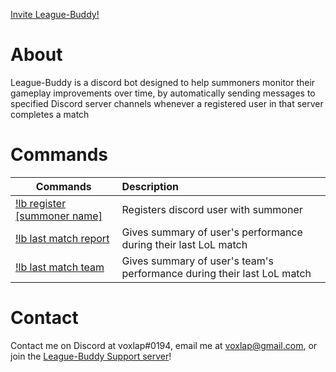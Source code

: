 [Invite League-Buddy!]()

# About
League-Buddy is a discord bot designed to help summoners monitor their gameplay improvements over time, by automatically sending messages to specified Discord server channels whenever a registered user in that server completes a match
# Commands
| **Commands**                | **Description**                                                      |
|-----------------------------|:---------------------------------------------------------------------|
|[!lb register [summoner name]](https://raw.githubusercontent.com/voxlap/League-Discord-Buddy/master/register.png) |Registers discord user with summoner                                  |
|[!lb last match report](https://raw.githubusercontent.com/voxlap/League-Discord-Buddy/master/report.png)|Gives summary of user's performance during their last LoL match       |
|[!lb last match team](https://raw.githubusercontent.com/voxlap/League-Discord-Buddy/master/team.png) |Gives summary of user's team's performance during their last LoL match|

# Contact
Contact me on Discord at voxlap#0194, email me at voxlap@gmail.com, or join the [League-Buddy Support server]()!
